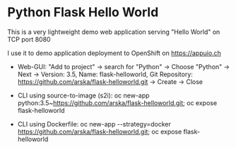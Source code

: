 # Python Flask Hello World

This is a very lightweight demo web application serving "Hello World" on TCP port 8080

I use it to demo application deployment to OpenShift on https://appuio.ch

* Web-GUI: "Add to project" -> search for "Python" -> Choose "Python" -> Next -> Version: 3.5, Name: flask-helloworld, Git Repository: https://github.com/arska/flask-helloworld.git -> Create -> Close

* CLI using source-to-image (s2i): oc new-app python:3.5~https://github.com/arska/flask-helloworld.git; oc expose flask-helloworld

* CLI using Dockerfile: oc new-app --strategy=docker https://github.com/arska/flask-helloworld.git; oc expose flask-helloworld
